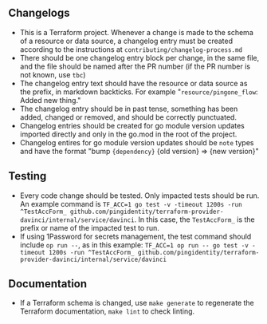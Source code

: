 ## Changelogs

- This is a Terraform project. Whenever a change is made to the schema of a resource or data source, a changelog entry must be created according to the instructions at `contributing/changelog-process.md`
- There should be one changelog entry block per change, in the same file, and the file should be named after the PR number (if the PR number is not known, use `tbc`)
- The changelog entry text should have the resource or data source as the prefix, in markdown backticks. For example "`resource/pingone_flow`: Added new thing."
- The changelog entry should be in past tense, something has been added, changed or removed, and should be correctly punctuated.
- Changelog entries should be created for go module version updates imported directly and only in the go.mod in the root of the project.
- Changelog entires for go module version updates should be `note` types and have the format "bump `{dependency}` {old version} => {new version}"

## Testing
- Every code change should be tested. Only impacted tests should be run. An example command is `TF_ACC=1 go test -v -timeout 1200s -run ^TestAccForm_ github.com/pingidentity/terraform-provider-davinci/internal/service/davinci`.  In this case, the `TestAccForm_` is the prefix or name of the impacted test to run.
- If using 1Password for secrets management, the test command should include `op run --`, as in this example: `TF_ACC=1 op run -- go test -v -timeout 1200s -run ^TestAccForm_ github.com/pingidentity/terraform-provider-davinci/internal/service/davinci`

## Documentation
- If a Terraform schema is changed, use `make generate` to regenerate the Terraform documentation, `make lint` to check linting.
